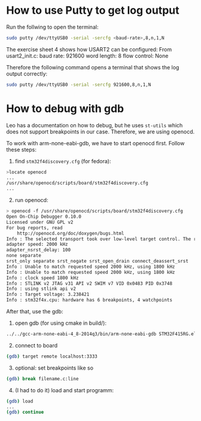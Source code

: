 # How to use Putty to get log output

Run the follwing to open the terminal:
```bash
sudo putty /dev/ttyUSB0 -serial -sercfg <baud-rate>,8,n,1,N
```

The exercise sheet 4 shows how USART2 can be configured:
From usart2_init.c:
baud rate: 921600 
word length: 8
flow control: None

Therefore the following command opens a terminal that shows the log output correctly:

```bash
sudo putty /dev/ttyUSB0 -serial -sercfg 921600,8,n,1,N
```

# How to debug with gdb

Leo has a documentation on how to debug, but he uses `st-utils` which does not support breakpoints in our case.
Therefore, we are using openocd.

To work with arm-none-eabi-gdb, we have to start openocd first.
Follow these steps:

1. find `stm32f4discovery.cfg` (for fedora):
```bash
>locate openocd
...
/usr/share/openocd/scripts/board/stm32f4discovery.cfg
...
``` 

2. run openocd:
```bash
> openocd -f /usr/share/openocd/scripts/board/stm32f4discovery.cfg
Open On-Chip Debugger 0.10.0
Licensed under GNU GPL v2
For bug reports, read
	http://openocd.org/doc/doxygen/bugs.html
Info : The selected transport took over low-level target control. The results might differ compared to plain JTAG/SWD
adapter speed: 2000 kHz
adapter_nsrst_delay: 100
none separate
srst_only separate srst_nogate srst_open_drain connect_deassert_srst
Info : Unable to match requested speed 2000 kHz, using 1800 kHz
Info : Unable to match requested speed 2000 kHz, using 1800 kHz
Info : clock speed 1800 kHz
Info : STLINK v2 JTAG v31 API v2 SWIM v7 VID 0x0483 PID 0x3748
Info : using stlink api v2
Info : Target voltage: 3.238421
Info : stm32f4x.cpu: hardware has 6 breakpoints, 4 watchpoints
```

After that, use the gdb:
1. open gdb (for using cmake in build/):
```bash
../../gcc-arm-none-eabi-4_8-2014q3/bin/arm-none-eabi-gdb STM32F415RG.elf
```
2. connect to board
```bash
(gdb) target remote localhost:3333
```
3. optional: set breakpoints like so
```bash
(gdb) break filename.c:line
```
4. (I had to do it) load and start programm:
```bash
(gdb) load
...
(gdb) continue
```